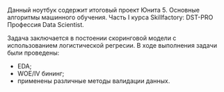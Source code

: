 Данный ноутбук содержит итоговый проект Юнита 5. Основные алгоритмы машинного обучения. Часть I
курса Skillfactory: DST-PRO Профессия Data Scientist.

Задача заключается в постоении скоринговой модели с использованием логистической регресии.
В ходе выполнения задачи были проведены:
- EDA;
- WOE/IV бининг;
- применены различные методы валидации данных.